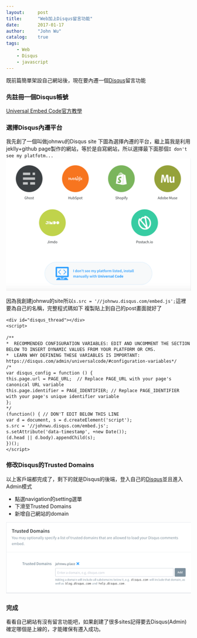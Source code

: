 ```yaml
---
layout:     post
title:      "Web加上Disqus留言功能"
date:       2017-01-17
author:     "John Wu"
catalog:    true
tags:
    - Web
    - Disqus
    - javascript
---
```


既前篇簡單架設自己網站後，現在要內遷一個[Disqus](https://disqus.com/)留言功能

### 先註冊一個Disqus帳號
[Universal Embed Code官方教學](https://help.disqus.com/customer/portal/articles/472097-universal-embed-code)

### 選擇Disqus內遷平台
我先創了一個叫做johnwu的Disqus site
下圖為選擇內遷的平台，繼上篇我是利用jeklly+github page製作的網站，等於是自寫網站，所以選擇最下面那個`I don't see my platfotm...`
<img src="/img/post/2017-01-17-disqus-comment/disqus-platform.png" style="width: 800px;"/>

因為我創建johnwu的site所以`s.src = '//johnwu.disqus.com/embed.js';`這裡要為自己的名稱，完整程式碼如下
複製貼上到自己的post畫面就好了

```
<div id="disqus_thread"></div>
<script>

/**
*  RECOMMENDED CONFIGURATION VARIABLES: EDIT AND UNCOMMENT THE SECTION BELOW TO INSERT DYNAMIC VALUES FROM YOUR PLATFORM OR CMS.
*  LEARN WHY DEFINING THESE VARIABLES IS IMPORTANT: https://disqus.com/admin/universalcode/#configuration-variables*/
/*
var disqus_config = function () {
this.page.url = PAGE_URL;  // Replace PAGE_URL with your page's canonical URL variable
this.page.identifier = PAGE_IDENTIFIER; // Replace PAGE_IDENTIFIER with your page's unique identifier variable
};
*/
(function() { // DON'T EDIT BELOW THIS LINE
var d = document, s = d.createElement('script');
s.src = '//johnwu.disqus.com/embed.js';
s.setAttribute('data-timestamp', +new Date());
(d.head || d.body).appendChild(s);
})();
</script>

```

### 修改Disqus的Trusted Domains
以上客戶端都完成了，剩下的就是Disqus的後端，登入自己的[Disqus](https://disqus.com/)並且進入Admin模式
- 點選navigation的setting選單
- 下滑至Trusted Domains
- 新增自己網站的domain
<img src="/img/post/2017-01-17-disqus-comment/disqus-domain.png" style="width: 800px;"/>

### 完成
看看自己網站有沒有留言功能吧，如果創建了很多sites記得要去Disqus(Admin)確定哪個是上線的，才能確保有遷入成功。




